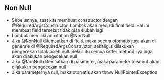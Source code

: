 ## Non Null
* Sebelumnya, saat kita membuat constructor dengan @RequiredArgsConstructor, Lombok akan menjadi final field. Hal ini membuat field tersebut tidak bisa diubah lagi
* Lombok memiliki annotation @NonNull
* Jika @NonNull ditempatkan di field, maka secara otomatis juga akan di generate di @RequiredArgsConstructor, sekaligus dilakukan pengecekan tidak boleh null. Selain itu semua setter method nya juga akan dilakukan pengecekan null
* Jika @NonNull ditempatkan di parameter, maka parameter tersebut akan dilakukan pengecekan null
* Jika parameternya null, maka otomatis akan throw NullPointerException
